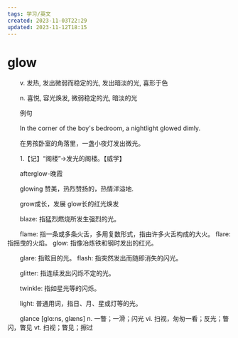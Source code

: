 ```yaml
---
tags: 学习/英文
created: 2023-11-03T22:29
updated: 2023-11-12T18:15
---
```

# glow

　　v. 发热, 发出微弱而稳定的光, 发出暗淡的光, 喜形于色

　　n. 喜悦, 容光焕发, 微弱稳定的光, 暗淡的光

　　例句

　　In the corner of the boy's bedroom, a nightlight glowed dimly.

　　在男孩卧室的角落里，一盏小夜灯发出微光。

　　1.【记】“阁楼”→发光的阁楼。【威学】

　　afterglow-晚霞

　　glowing 赞美，热烈赞扬的，热情洋溢地.

　　grow成长，发展 glow长的红光焕发

　　blaze: 指猛烈燃烧所发生强烈的光。

　　flame: 指一条或多条火舌，多用复数形式，指由许多火舌构成的大火。 flare: 指摇曳的火焰。 glow: 指像冶炼铁和钢时发出的红光。

　　glare: 指眩目的光。 flash: 指突然发出而随即消失的闪光。

　　glitter: 指连续发出闪烁不定的光。

　　twinkle: 指如星光等的闪烁。

　　light: 普通用词，指日、月、星或灯等的光。

　　glance \[ɡlɑ:ns, ɡlæns\] n. 一瞥；一滑；闪光 vi. 扫视，匆匆一看；反光；瞥闪，瞥见 vt. 扫视；瞥见；擦过
